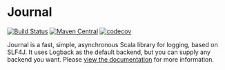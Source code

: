 # Journal

[![Build Status](https://travis-ci.org/Verizon/journal.svg?branch=master)](https://travis-ci.org/Verizon/journal)
[![Maven Central](https://maven-badges.herokuapp.com/maven-central/io.verizon.journal/core/badge.svg)](https://maven-badges.herokuapp.com/maven-central/io.verizon.journal/core)
[![codecov](https://codecov.io/gh/Verizon/journal/branch/master/graph/badge.svg)](https://codecov.io/gh/Verizon/journal)

Journal is a fast, simple, asynchronous Scala library for logging, based on SLF4J. It uses Logback as the default backend, but you can supply any backend you want. Please [view the documentation](http://verizon.github.io/journal/) for more information.
